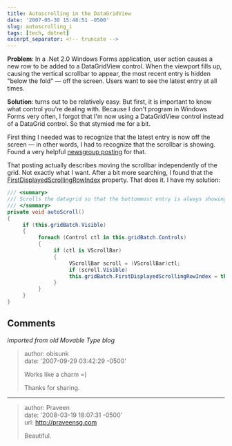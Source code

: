 ```yaml
---
title: Autoscrolling in the DataGridView
date: '2007-05-30 15:48:51 -0500'
slug: autoscrolling_i
tags: [tech, dotnet]
excerpt_separator: <!-- truncate -->
---
```


**Problem**: In a .Net 2.0 Windows Forms application, user action causes a new
row to be added to a DataGridView control. When the viewport fills up, causing
the vertical scrollbar to appear, the most recent entry is hidden "below the
fold" &mdash; off the screen. Users want to see the latest entry at all times.

<!-- truncate -->

**Solution**: turns out to be relatively easy.  But first, it is important to
know what control you're dealing with. Because I don't program in Windows Forms
very often, I forgot that I'm now using a DataGridView control instead of a
DataGrid control. So that stymied me for a bit.

First thing I needed was to recognize that the latest entry is now off the
screen &mdash; in other words, I had to recognize that the scrollbar is showing.
Found a very helpful [newsgroup
posting](http://groups.google.com/group/microsoft.public.dotnet.framework.windowsforms.controls/browse_thread/thread/54f69a9aec43d913/087328404ccdf5ac?lnk=st&q=ScrollLastRowIntoView&rnum=1#087328404ccdf5ac) for that.

That posting actually describes moving the scrollbar independently of the grid.
Not exactly what I want. After a bit more searching, I found that the [FirstDisplayedScrollingRowIndex](http://msdn2.microsoft.com/en-us/library/system.windows.forms.datagridview.firstdisplayedscrollingrowindex.aspx)
property. That does it. I have my solution:

```csharp
/// <summary>
/// Scrolls the datagrid so that the bottommost entry is always showing
/// </summary>
private void autoScroll()
{
     if (this.gridBatch.Visible)
     {
          foreach (Control ctl in this.gridBatch.Controls)
          {
               if (ctl is VScrollBar)
               {
                    VScrollBar scroll = (VScrollBar)ctl;
                    if (scroll.Visible)
                    this.gridBatch.FirstDisplayedScrollingRowIndex = this.gridBatch.FirstDisplayedScrollingRowIndex + 1;
               }
          }
     }
}
```

## Comments

_imported from old Movable Type blog_

> author: obisunk<br>
> date: '2007-09-29 03:42:29 -0500'
>
> Works like a charm =)
>
> Thanks for sharing.

---

> author: Praveen<br>
> date: '2008-03-19 18:07:31 -0500'\
> url: http://praveensg.com
>
> Beautiful.
